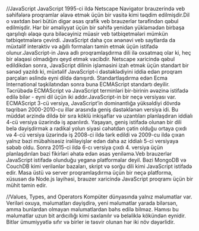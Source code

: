 //JavaScript
JavaScript 1995-ci ildə Netscape Navigator brauzerində veb səhifələrə proqramlar əlavə etmək üçün bir vasitə kimi təqdim edilmişdir.Dil o vaxtdan bəri bütün digər əsas qrafik veb brauzerlər tərəfindən qəbul edilmişdir. Hər bir əməliyyat üçün bir səhifə yenidən yükləmədən birbaşa qarşılıqlı əlaqə qura biləcəyiniz müasir veb tətbiqetmələri mümkün tətbiqetmələrə çevirdi. JavaScript daha çox ənənəvi veb saytlarda da müxtəlif interaktiv və ağıllı formaları təmin etmək üçün istifadə olunur.JavaScript-in Java adlı proqramlaşdırma dili ilə oxsatmaq olar ki, heç bir əlaqəsi olmadığını qeyd etmək vacibdir.  Netscape xaricində qəbul edildikdən sonra, JavaScript dilinin işləməsini izah etmək üçün standart bir sənəd yazıldı ki, müxtəlif JavaScript-i dəstəklədiyini iddia edən proqram parçaları əslində eyni dildə danışırdı. Standartlaşdırma edən Ecma International təşkilatından sonra buna ECMAScript standartı deyilir. Təcrübədə ECMAScript və JavaScript terminləri bir-birinin əvəzinə istifadə edilə bilər - eyni dil üçün iki addır.JavaScript-in bir neçə versiyası var. ECMAScript 3-cü versiya, JavaScript’in dominantlığa yüksəldiyi dövrdə təqribən 2000-2010-cu illər arasında geniş dəstəklənən versiya idi. Bu müddət ərzində dildə bir sıra köklü inkişaflar və uzantıları planlaşdıran iddialı 4-cü versiya üzərində iş aparılırdı. Yaşayan, geniş istifadə olunan bir dili belə dəyişdirmək a radikal yolun siyasi cəhətdən çətin olduğu ortaya çıxdı və 4-cü versiya üzərində iş 2008-ci ildə tərk edildi və 2009-cu ildə çıxan yalnız bəzi mübahisəsiz irəliləyişlər edən daha az iddialı 5-ci versiyaya səbəb oldu. Sonra 2015-ci ildə 6-cı versiya çıxdı 4. versiya üçün planlaşdırılan bəzi fikirləri əhatə edən əsas yeniləmə.Veb brauzerlər JavaScript istifadə olunduğu yeganə platformalar deyil. Bəzi MongoDB və CouchDB kimi verilənlər bazaları, skript və sorğu dili kimi JavaScript istifadə edir. Masa üstü və server proqramlaşdırma üçün bir neçə platforma, xüsusən də Node.js layihəsi, brauzer xaricində JavaScript proqramı üçün bir mühit təmin edir.

//Values, Types, and Operators
Kompüter dünyasında yalnız məlumatlar var. Veriləri oxuya, məlumatları dəyişdirə, yeni məlumatlar yarada bilərsən, amma bunlardan olmayan məlumatlardan bəhs edilə bilməz. Hamısı bu məlumatlar uzun bit ardıcıllığı kimi saxlanılır və beləliklə kökündən eynidir. Bitlər ümumiyyətlə sıfır və birler ie təsvir olunan hər iki növ dəyərlidir.